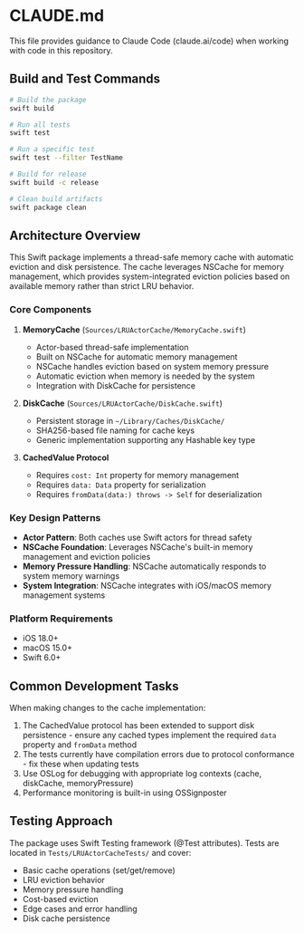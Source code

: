 # CLAUDE.md

This file provides guidance to Claude Code (claude.ai/code) when working with code in this repository.

## Build and Test Commands

```bash
# Build the package
swift build

# Run all tests
swift test

# Run a specific test
swift test --filter TestName

# Build for release
swift build -c release

# Clean build artifacts
swift package clean
```

## Architecture Overview

This Swift package implements a thread-safe memory cache with automatic eviction and disk persistence. The cache leverages NSCache for memory management, which provides system-integrated eviction policies based on available memory rather than strict LRU behavior.

### Core Components

1. **MemoryCache** (`Sources/LRUActorCache/MemoryCache.swift`)
   - Actor-based thread-safe implementation
   - Built on NSCache for automatic memory management
   - NSCache handles eviction based on system memory pressure
   - Automatic eviction when memory is needed by the system
   - Integration with DiskCache for persistence

2. **DiskCache** (`Sources/LRUActorCache/DiskCache.swift`)
   - Persistent storage in `~/Library/Caches/DiskCache/`
   - SHA256-based file naming for cache keys
   - Generic implementation supporting any Hashable key type

3. **CachedValue Protocol**
   - Requires `cost: Int` property for memory management
   - Requires `data: Data` property for serialization
   - Requires `fromData(data:) throws -> Self` for deserialization

### Key Design Patterns

- **Actor Pattern**: Both caches use Swift actors for thread safety
- **NSCache Foundation**: Leverages NSCache's built-in memory management and eviction policies
- **Memory Pressure Handling**: NSCache automatically responds to system memory warnings
- **System Integration**: NSCache integrates with iOS/macOS memory management systems

### Platform Requirements

- iOS 18.0+
- macOS 15.0+
- Swift 6.0+

## Common Development Tasks

When making changes to the cache implementation:

1. The CachedValue protocol has been extended to support disk persistence - ensure any cached types implement the required `data` property and `fromData` method
2. The tests currently have compilation errors due to protocol conformance - fix these when updating tests
3. Use OSLog for debugging with appropriate log contexts (cache, diskCache, memoryPressure)
4. Performance monitoring is built-in using OSSignposter

## Testing Approach

The package uses Swift Testing framework (@Test attributes). Tests are located in `Tests/LRUActorCacheTests/` and cover:
- Basic cache operations (set/get/remove)
- LRU eviction behavior
- Memory pressure handling
- Cost-based eviction
- Edge cases and error handling
- Disk cache persistence